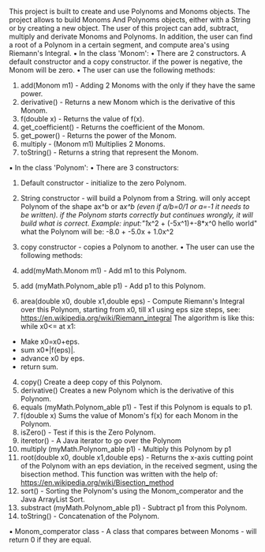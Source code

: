 This project is built to create and use Polynoms and Monoms objects.
The project allows to build Monoms And Polynoms objects, either with a String or by
creating a new object.
The user of this project can add, subtract, multiply and derivate Monoms and
Polynoms. In addition, the user can find a root of a Polynom in a certain segment, and
compute area's using Riemann's Integral.
▪ In the class 'Monom':
• There are 2 constructors. A default constructor and a copy constructor. if the
power is negative, the Monom will be zero.
• The user can use the following methods:
1. add(Monom m1) - Adding 2 Monoms with the only if they have the same power.
2. derivative() - Returns a new Monom which is the derivative of this Monom.
3. f(double x) - Returns the value of f(x).
4. get_coefficient() - Returns the coefficient of the Monom.
5. get_power() - Returns the power of the Monom.
6. multiply - (Monom m1) Multiplies 2 Monoms.
7. toString() - Returns a string that represent the Monom.


▪ In the class 'Polynom':
• There are 3 constructors:
1. Default constructor - initialize to the zero Polynom.
2. String constructor - will build a Polynom from a String. will only accept
Polynom of the shape ax^b or a*x^b (even if a/b=0/1 or a=-1 it needs to be
written). if the Polynom starts correctly but continues wrongly, it will build
what is correct.
Example: input:"1*x^2 + (-5x^1)+-8*x^0 hello world"
what the Polynom will be: -8.0 + -5.0x + 1.0x^2
3. copy constructor - copies a Polynom to another.
• The user can use the following methods:

1. add(myMath.Monom m1) - Add m1 to this Polynom.
2. add (myMath.Polynom_able p1) - Add p1 to this Polynom.
3. area(double x0, double x1,double eps) - Compute Riemann's Integral over this Polynom,
starting from x0, till x1 using eps size steps, see:
https://en.wikipedia.org/wiki/Riemann_integral
The algorithm is like this:
while x0<= at x1:
  *  Make x0=x0+eps.
  * sum x0*|f(eps)|.
  * advance x0 by eps.
  * return sum.
4. copy() Create a deep copy of this Polynom.
5. derivative() Creates a new Polynom which is the derivative of this Polynom.
6. equals (myMath.Polynom_able p1) - Test if this Polynom is equals to p1.
7. f(double x) Sums the value of Monom's f(x) for each Monom in the Polynom.
8. isZero() - Test if this is the Zero Polynom.
9. iteretor() - A Java iterator to go over the Polynom
10. multiply (myMath.Polynom_able p1) - Multiply this Polynom by p1
11. root(double x0, double x1,double eps) - Returns the x-axis cutting point of the Polynom with
an eps deviation, in the received segment, using the bisection method.
This function was written with the help of:
https://en.wikipedia.org/wiki/Bisection_method
12. sort() - Sorting the Polynom's using the Monom_comperator and the Java ArrayList Sort.
13. substract (myMath.Polynom_able p1) - Subtract p1 from this Polynom.
14. toString() - Concatenation of the Polynom.

▪ Monom_comperator class - A class that compares between Monoms - will return 0
if they are equal.
